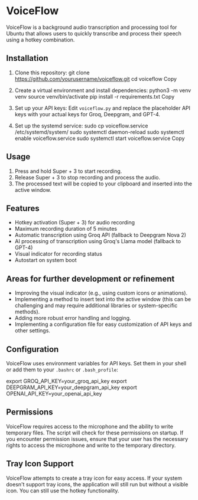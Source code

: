 # VoiceFlow

VoiceFlow is a background audio transcription and processing tool for Ubuntu that allows users to quickly transcribe and process their speech using a hotkey combination.

## Installation

1. Clone this repository:
   git clone https://github.com/yourusername/voiceflow.git
   cd voiceflow
   Copy
2. Create a virtual environment and install dependencies:
   python3 -m venv venv
   source venv/bin/activate
   pip install -r requirements.txt
   Copy
3. Set up your API keys:
   Edit `voiceflow.py` and replace the placeholder API keys with your actual keys for Groq, Deepgram, and GPT-4.

4. Set up the systemd service:
   sudo cp voiceflow.service /etc/systemd/system/
   sudo systemctl daemon-reload
   sudo systemctl enable voiceflow.service
   sudo systemctl start voiceflow.service
   Copy

## Usage

1. Press and hold Super + 3 to start recording.
2. Release Super + 3 to stop recording and process the audio.
3. The processed text will be copied to your clipboard and inserted into the active window.

## Features

- Hotkey activation (Super + 3) for audio recording
- Maximum recording duration of 5 minutes
- Automatic transcription using Groq API (fallback to Deepgram Nova 2)
- AI processing of transcription using Groq's Llama model (fallback to GPT-4)
- Visual indicator for recording status
- Autostart on system boot

## Areas for further development or refinement

- Improving the visual indicator (e.g., using custom icons or animations).
- Implementing a method to insert text into the active window (this can be challenging and may require additional libraries or system-specific methods).
- Adding more robust error handling and logging.
- Implementing a configuration file for easy customization of API keys and other settings.

## Configuration

VoiceFlow uses environment variables for API keys. Set them in your shell or add them to your `.bashrc` or `.bash_profile`:

export GROQ_API_KEY=your_groq_api_key
export DEEPGRAM_API_KEY=your_deepgram_api_key
export OPENAI_API_KEY=your_openai_api_key

## Permissions

VoiceFlow requires access to the microphone and the ability to write temporary files. The script will check for these permissions on startup. If you encounter permission issues, ensure that your user has the necessary rights to access the microphone and write to the temporary directory.

## Tray Icon Support

VoiceFlow attempts to create a tray icon for easy access. If your system doesn't support tray icons, the application will still run but without a visible icon. You can still use the hotkey functionality.
